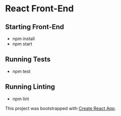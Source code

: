 # React Front-End

## Starting Front-End

* npm install
* npm start

## Running Tests

* npm test

## Running Linting

* npm lint

This project was bootstrapped with [Create React App](https://github.com/facebookincubator/create-react-app).
